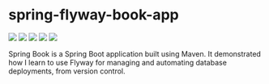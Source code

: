 # spring-flyway-book-app

![](https://img.shields.io/badge/Code-Spring_Boot-informational?style=flat&logo=spring%20boot&logoColor=white&color=48bcd1)
![](https://img.shields.io/badge/Code-Hibernate-informational?style=flat&logo=hibernate&logoColor=white&color=48bcd1)
![](https://img.shields.io/badge/Tools-Sourcetree-informational?style=flat&logo=sourcetree&logoColor=white&color=45b08c)
![](https://img.shields.io/badge/Tools-Flyway-informational?style=flat&logo=Flyway&logoColor=white&color=45b08c)
![](https://img.shields.io/badge/Database-MySQL-informational?style=flat&logo=mysql&logoColor=white&color=15998e)

Spring Book is a Spring Boot application built using Maven. It demonstrated how I learn to use Flyway for managing and automating database deployments, from version control.
